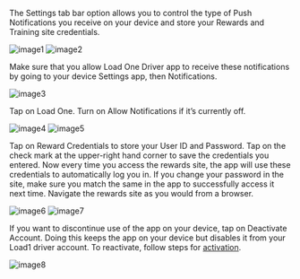 The Settings tab bar option allows you to control the type of Push Notifications you receive on your device and store your Rewards and Training site credentials.

![image1](_media/settings/image1.png)
![image2](_media/settings/image2.png)

Make sure that you allow Load One Driver app to receive these notifications by going to your device Settings app, then Notifications.

![image3](_media/settings/image3.png)

Tap on Load One. Turn on Allow Notifications if it’s currently off.

![image4](_media/settings/image4.png)
![image5](_media/settings/image5.png)

Tap on Reward Credentials to store your User ID and Password. Tap on the check mark at the upper-right hand corner to save the credentials you entered. Now every time you access the rewards site, the app will use these credentials to automatically log you in. If you change your password in the site, make sure you match the same in the app to successfully access it next time. Navigate the rewards site as you would from a browser.

![image6](_media/settings/image6.png)
![image7](_media/settings/image7.png)

If you want to discontinue use of the app on your device, tap on Deactivate Account. Doing this keeps the app on your device but disables it from your Load1 driver account. To reactivate, follow steps for [activation](getting-started.md#activation).

![image8](_media/settings/image8.png)